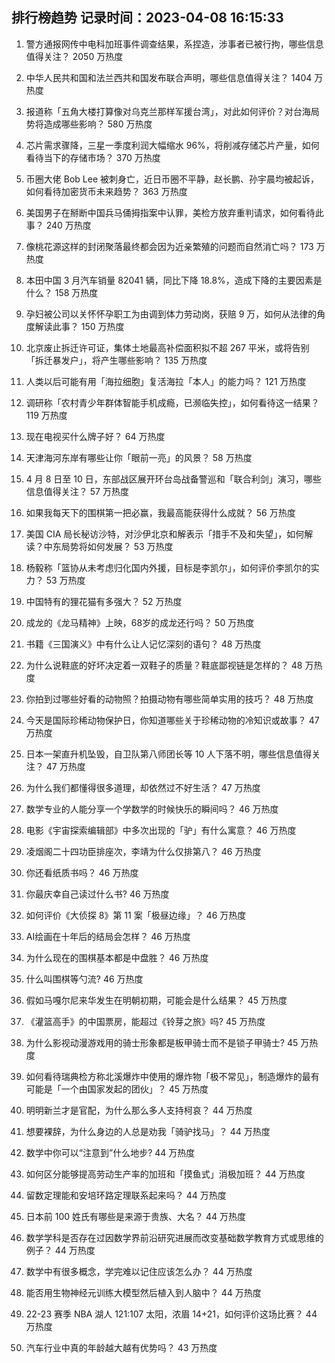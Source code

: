 
## 排行榜趋势 记录时间：2023-04-08 16:15:33
  
  1. 警方通报网传中电科加班事件调查结果，系捏造，涉事者已被行拘，哪些信息值得关注？ 2050 万热度
    
  2. 中华人民共和国和法兰西共和国发布联合声明，哪些信息值得关注？ 1404 万热度
    
  3. 报道称「五角大楼打算像对乌克兰那样军援台湾」，对此如何评价？对台海局势将造成哪些影响？ 580 万热度
    
  4. 芯片需求骤降，三星一季度利润大幅缩水 96%，将削减存储芯片产量，如何看待当下的存储市场？ 370 万热度
    
  5. 币圈大佬 Bob Lee 被刺身亡，近日币圈不平静，赵长鹏、孙宇晨均被起诉，如何看待加密货币未来趋势？ 363 万热度
    
  6. 美国男子在掰断中国兵马俑拇指案中认罪，美检方放弃重判请求，如何看待此事？ 240 万热度
    
  7. 像桃花源这样的封闭聚落最终都会因为近亲繁殖的问题而自然消亡吗？ 173 万热度
    
  8. 本田中国 3 月汽车销量 82041 辆，同比下降 18.8%，造成下降的主要因素是什么？ 158 万热度
    
  9. 孕妇被公司以关怀怀孕职工为由调到体力劳动岗，获赔 9 万，如何从法律的角度解读此事？ 150 万热度
    
  10. 北京废止拆迁许可证，集体土地最高补偿面积拟不超 267 平米，或将告别「拆迁暴发户」，将产生哪些影响？ 135 万热度
    
  11. 人类以后可能有用「海拉细胞」复活海拉「本人」的能力吗？ 121 万热度
    
  12. 调研称「农村青少年群体智能手机成瘾，已濒临失控」，如何看待这一结果？ 119 万热度
    
  13. 现在电视买什么牌子好？ 64 万热度
    
  14. 天津海河东岸有哪些让你「眼前一亮」的风景？ 58 万热度
    
  15. 4 月 8 日至 10 日，东部战区展开环台岛战备警巡和「联合利剑」演习，哪些信息值得关注？ 57 万热度
    
  16. 如果我每天下的围棋第一把必赢，我最高能获得什么成就？ 56 万热度
    
  17. 美国 CIA 局长秘访沙特，对沙伊北京和解表示「措手不及和失望」，如何解读？中东局势将如何发展？ 53 万热度
    
  18. 杨毅称「篮协从未考虑归化国内外援，目标是李凯尔」，如何评价李凯尔的实力？ 53 万热度
    
  19. 中国特有的狸花猫有多强大？ 52 万热度
    
  20. 成龙的《龙马精神》上映，68岁的成龙还行吗？ 50 万热度
    
  21. 书籍《三国演义》中有什么让人记忆深刻的语句？ 48 万热度
    
  22. 为什么说鞋底的好坏决定着一双鞋子的质量？鞋底鄙视链是怎样的？ 48 万热度
    
  23. 你拍到过哪些好看的动物照？拍摄动物有哪些简单实用的技巧？ 48 万热度
    
  24. 今天是国际珍稀动物保护日，你知道哪些关于珍稀动物的冷知识或故事？ 47 万热度
    
  25. 日本一架直升机坠毁，自卫队第八师团长等 10 人下落不明，哪些信息值得关注？ 47 万热度
    
  26. 为什么我们都懂得很多道理，却依然过不好生活？ 47 万热度
    
  27. 数学专业的人能分享一个学数学的时候快乐的瞬间吗？ 46 万热度
    
  28. 电影《宇宙探索编辑部》中多次出现的「驴」有什么寓意？ 46 万热度
    
  29. 凌烟阁二十四功臣排座次，李靖为什么仅排第八？ 46 万热度
    
  30. 你还看纸质书吗？ 46 万热度
    
  31. 你最庆幸自己读过什么书? 46 万热度
    
  32. 如何评价《大侦探 8》第 11 案「极昼边缘」？ 46 万热度
    
  33. AI绘画在十年后的结局会怎样？ 46 万热度
    
  34. 为什么现在的围棋基本都是中盘胜？ 46 万热度
    
  35. 什么叫围棋等勺流? 46 万热度
    
  36. 假如马嘎尔尼来华发生在明朝初期，可能会是什么结果？ 45 万热度
    
  37. 《灌篮高手》的中国票房，能超过《铃芽之旅》吗? 45 万热度
    
  38. 为什么影视动漫游戏用的骑士形象都是板甲骑士而不是锁子甲骑士? 45 万热度
    
  39. 如何看待瑞典检方称北溪爆炸中使用的爆炸物「极不常见」，制造爆炸的最有可能是「一个由国家发起的团伙」？ 45 万热度
    
  40. 明明新兰才是官配，为什么那么多人支持柯哀？ 44 万热度
    
  41. 想要裸辞，为什么身边的人总是劝我「骑驴找马」？ 44 万热度
    
  42. 数学中你可以“注意到”什么地步? 44 万热度
    
  43. 如何区分能够提高劳动生产率的加班和「摸鱼式」消极加班？ 44 万热度
    
  44. 留数定理能和安培环路定理联系起来吗？ 44 万热度
    
  45. 日本前 100 姓氏有哪些是来源于贵族、大名？ 44 万热度
    
  46. 数学学科是否存在过因数学界前沿研究进展而改变基础数学教育方式或思维的例子？ 44 万热度
    
  47. 数学中有很多概念，学完难以记住应该怎么办？ 44 万热度
    
  48. 能否用生物神经元训练大模型然后植入到人脑中？ 44 万热度
    
  49. 22-23 赛季 NBA 湖人 121:107 太阳，浓眉 14+21，如何评价这场比赛？ 44 万热度
    
  50. 汽车行业中真的年龄越大越有优势吗？ 43 万热度
    